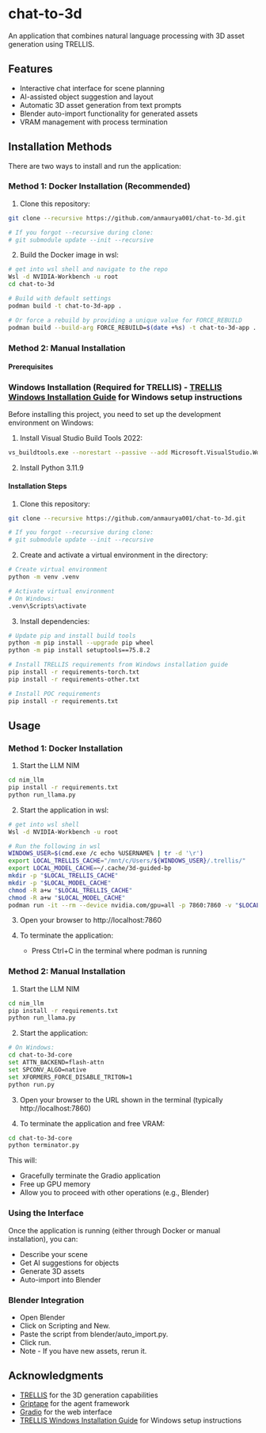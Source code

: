 ﻿# chat-to-3d

An application that combines natural language processing with 3D asset generation using TRELLIS.

## Features

- Interactive chat interface for scene planning
- AI-assisted object suggestion and layout
- Automatic 3D asset generation from text prompts
- Blender auto-import functionality for generated assets
- VRAM management with process termination

## Installation Methods

There are two ways to install and run the application:

### Method 1: Docker Installation (Recommended)

1. Clone this repository:
```bash
git clone --recursive https://github.com/anmaurya001/chat-to-3d.git

# If you forgot --recursive during clone:
# git submodule update --init --recursive
```

2. Build the Docker image in wsl:
```bash
# get into wsl shell and navigate to the repo
Wsl -d NVIDIA-Workbench -u root   
cd chat-to-3d

# Build with default settings
podman build -t chat-to-3d-app .

# Or force a rebuild by providing a unique value for FORCE_REBUILD
podman build --build-arg FORCE_REBUILD=$(date +%s) -t chat-to-3d-app .
```


### Method 2: Manual Installation

#### Prerequisites

### Windows Installation (Required for TRELLIS) - [TRELLIS Windows Installation Guide](https://github.com/ericcraft-mh/TRELLIS-install-windows) for Windows setup instructions

Before installing this project, you need to set up the development environment on Windows:

1. Install Visual Studio Build Tools 2022:
```bash
vs_buildtools.exe --norestart --passive --add Microsoft.VisualStudio.Workload.VCTools --includeRecommended
```

2. Install Python 3.11.9

#### Installation Steps

1. Clone this repository:
```bash
git clone --recursive https://github.com/anmaurya001/chat-to-3d.git

# If you forgot --recursive during clone:
# git submodule update --init --recursive
```

2. Create and activate a virtual environment in the  directory:
```bash
# Create virtual environment
python -m venv .venv

# Activate virtual environment
# On Windows:
.venv\Scripts\activate
```

3. Install dependencies:
```bash
# Update pip and install build tools
python -m pip install --upgrade pip wheel
python -m pip install setuptools==75.8.2

# Install TRELLIS requirements from Windows installation guide
pip install -r requirements-torch.txt
pip install -r requirements-other.txt

# Install POC requirements
pip install -r requirements.txt
```

## Usage

### Method 1: Docker Installation

1. Start the LLM NIM
```bash
cd nim_llm
pip install -r requirements.txt
python run_llama.py
```

2. Start the application in wsl:
```bash
# get into wsl shell 
Wsl -d NVIDIA-Workbench -u root

# Run the following in wsl
WINDOWS_USER=$(cmd.exe /c echo %USERNAME% | tr -d '\r')
export LOCAL_TRELLIS_CACHE="/mnt/c/Users/${WINDOWS_USER}/.trellis/"
export LOCAL_MODEL_CACHE=~/.cache/3d-guided-bp
mkdir -p "$LOCAL_TRELLIS_CACHE"
mkdir -p "$LOCAL_MODEL_CACHE"
chmod -R a+w "$LOCAL_TRELLIS_CACHE"
chmod -R a+w "$LOCAL_MODEL_CACHE"
podman run -it --rm --device nvidia.com/gpu=all -p 7860:7860 -v "$LOCAL_MODEL_CACHE:/home/user/.cache" -v  "$LOCAL_TRELLIS_CACHE:/home/user/.trellis/" localhost/chat-to-3d-app:latest
```

3. Open your browser to http://localhost:7860

4. To terminate the application:
   - Press Ctrl+C in the terminal where podman is running

### Method 2: Manual Installation

1. Start the LLM NIM
```bash
cd nim_llm
pip install -r requirements.txt
python run_llama.py
```

2. Start the application:
```bash
# On Windows:
cd chat-to-3d-core
set ATTN_BACKEND=flash-attn
set SPCONV_ALGO=native
set XFORMERS_FORCE_DISABLE_TRITON=1
python run.py
```

3. Open your browser to the URL shown in the terminal (typically http://localhost:7860)

4. To terminate the application and free VRAM:
```bash
cd chat-to-3d-core
python terminator.py
```
This will:
- Gracefully terminate the Gradio application
- Free up GPU memory
- Allow you to proceed with other operations (e.g., Blender)

### Using the Interface

Once the application is running (either through Docker or manual installation), you can:

- Describe your scene
- Get AI suggestions for objects
- Generate 3D assets
- Auto-import into Blender

### Blender Integration
- Open Blender
- Click on Scripting and New.
- Paste the script from blender/auto_import.py.
- Click run.
- Note - If you have new assets, rerun it.

## Acknowledgments

- [TRELLIS](https://github.com/microsoft/TRELLIS) for the 3D generation capabilities
- [Griptape](https://github.com/griptape-ai/griptape) for the agent framework
- [Gradio](https://github.com/gradio-app/gradio) for the web interface
- [TRELLIS Windows Installation Guide](https://github.com/ericcraft-mh/TRELLIS-install-windows) for Windows setup instructions

